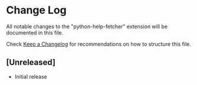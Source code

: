 # Change Log

All notable changes to the "python-help-fetcher" extension will be documented in this file.

Check [Keep a Changelog](http://keepachangelog.com/) for recommendations on how to structure this file.

## [Unreleased]

- Initial release